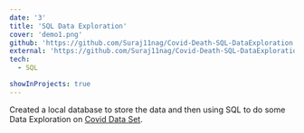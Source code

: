 ```yaml
---
date: '3'
title: 'SQL Data Exploration'
cover: 'demo1.png'
github: 'https://github.com/Suraj11nag/Covid-Death-SQL-DataExploration'
external: 'https://github.com/Suraj11nag/Covid-Death-SQL-DataExploration/blob/main/Queries'
tech:
  - SQL

showInProjects: true
---
```


Created a local database to store the data and then using SQL to do some Data Exploration on [Covid Data Set](https://ourworldindata.org/covid-deaths). 
